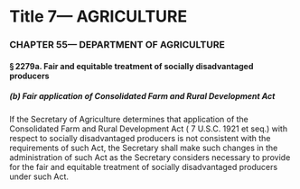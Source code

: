 
# Title 7— AGRICULTURE
### CHAPTER 55— DEPARTMENT OF AGRICULTURE
#### § 2279a. Fair and equitable treatment of socially disadvantaged producers
##### (b) Fair application of Consolidated Farm and Rural Development Act

If the Secretary of Agriculture determines that application of the Consolidated Farm and Rural Development Act ( 7 U.S.C. 1921 et seq.) with respect to socially disadvantaged producers is not consistent with the requirements of such Act, the Secretary shall make such changes in the administration of such Act as the Secretary considers necessary to provide for the fair and equitable treatment of socially disadvantaged producers under such Act.
